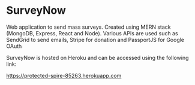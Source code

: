 # SurveyNow
Web application to send mass surveys. Created using MERN stack (MongoDB, Express, React and Node). Various APIs are used such as SendGrid to send emails, Stripe for donation and PassportJS for Google OAuth

SurveyNow is hosted on Heroku and can be accessed using the following link:

https://protected-spire-85263.herokuapp.com



